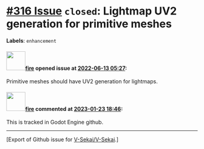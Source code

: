 # [\#316 Issue](https://github.com/V-Sekai/V-Sekai/issues/316) `closed`: Lightmap UV2 generation for primitive meshes
**Labels**: `enhancement`


#### <img src="https://avatars.githubusercontent.com/u/32321?u=c2e06a3d2b49a467aa907e54aa259516440267cc&v=4" width="50">[fire](https://github.com/fire) opened issue at [2022-06-13 05:27](https://github.com/V-Sekai/V-Sekai/issues/316):

Primitive meshes should have UV2 generation for lightmaps.

#### <img src="https://avatars.githubusercontent.com/u/32321?u=c2e06a3d2b49a467aa907e54aa259516440267cc&v=4" width="50">[fire](https://github.com/fire) commented at [2023-01-23 18:46](https://github.com/V-Sekai/V-Sekai/issues/316#issuecomment-1400813791):

This is tracked in Godot Engine github.


-------------------------------------------------------------------------------



[Export of Github issue for [V-Sekai/V-Sekai](https://github.com/V-Sekai/V-Sekai).]
